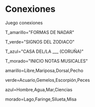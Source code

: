# Conexiones
Juego conexiones

T_amarillo="FORMAS DE NADAR"

T_verde="SIGNOS DEL ZODIACO"

T_azul="CASA DEL/LA ___ (CORUÑA)"

T_morado="INICIO NOTAS MUSICALES"

amarillo=Libre,Mariposa,Dorsal,Pecho

verde=Acuario,Gemelos,Escorpión,Peces

azul=Hombre,Agua,Mar,Ciencias 

morado=Lago,Faringe,Silueta,Misa




